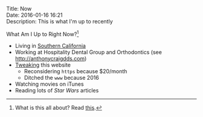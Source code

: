 Title: Now  
Date: 2016-01-16 16:21  
Description: This is what I'm up to recently  

What Am I Up to Right Now?[^1]

* Living in [Southern California][1]
* Working at Hospitality Dental Group and Orthodontics (see <http://anthonycraigdds.com>)
* [Tweaking][2] this website
	* Reconsidering `https` because $20/month
	* Ditched the `www` because 2016
* Watching movies on iTunes
* Reading lots of <i>Star Wars</i> articles

[^1]: What is this all about? Read [this][3].

[1]: https://en.wikipedia.org/wiki/Inland_Empire "Wikipedia: Inland Empire"
[2]: /tags/Meta "Posts tagged 'Meta'"
[3]: http://nownownow.com/about "About '/now' pages"